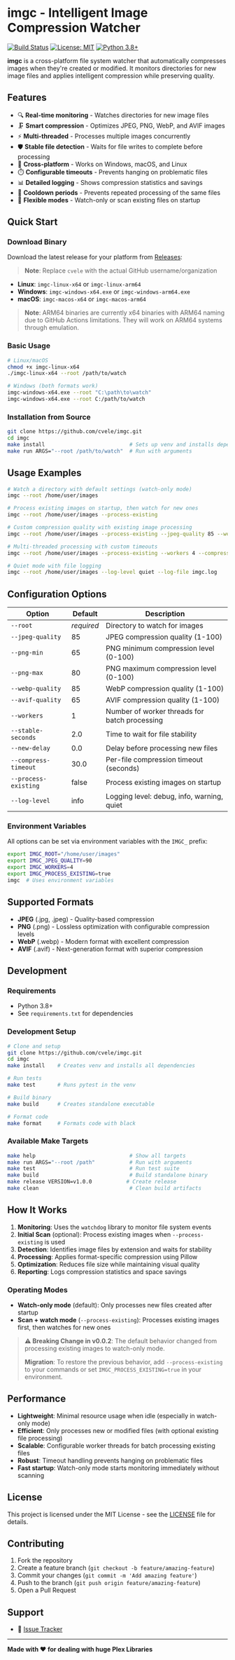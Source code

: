 # imgc - Intelligent Image Compression Watcher

[![Build Status](https://github.com/cvele/imgc/actions/workflows/test-build.yml/badge.svg)](https://github.com/cvele/imgc/actions)
[![License: MIT](https://img.shields.io/badge/License-MIT-yellow.svg)](https://opensource.org/licenses/MIT)
[![Python 3.8+](https://img.shields.io/badge/python-3.8+-blue.svg)](https://www.python.org/downloads/)

**imgc** is a cross-platform file system watcher that automatically compresses images when they're created or modified. It monitors directories for new image files and applies intelligent compression while preserving quality.

## Features

- 🔍 **Real-time monitoring** - Watches directories for new image files
- 🗜️ **Smart compression** - Optimizes JPEG, PNG, WebP, and AVIF images
- ⚡ **Multi-threaded** - Processes multiple images concurrently
- 🛡️ **Stable file detection** - Waits for file writes to complete before processing
- 🔄 **Cross-platform** - Works on Windows, macOS, and Linux
- ⏱️ **Configurable timeouts** - Prevents hanging on problematic files
- 📊 **Detailed logging** - Shows compression statistics and savings
- 🚫 **Cooldown periods** - Prevents repeated processing of the same files
- 🎯 **Flexible modes** - Watch-only or scan existing files on startup

## Quick Start

### Download Binary

Download the latest release for your platform from [Releases](https://github.com/cvele/imgc/releases):

> **Note**: Replace `cvele` with the actual GitHub username/organization

- **Linux**: `imgc-linux-x64` or `imgc-linux-arm64`
- **Windows**: `imgc-windows-x64.exe` or `imgc-windows-arm64.exe`
- **macOS**: `imgc-macos-x64` or `imgc-macos-arm64`

> **Note**: ARM64 binaries are currently x64 binaries with ARM64 naming due to GitHub Actions limitations. They will work on ARM64 systems through emulation.

### Basic Usage

```bash
# Linux/macOS
chmod +x imgc-linux-x64
./imgc-linux-x64 --root /path/to/watch

# Windows (both formats work)
imgc-windows-x64.exe --root "C:\path\to\watch"
imgc-windows-x64.exe --root C:/path/to/watch
```

### Installation from Source

```bash
git clone https://github.com/cvele/imgc.git
cd imgc
make install                           # Sets up venv and installs dependencies
make run ARGS="--root /path/to/watch"  # Run with arguments
```

## Usage Examples

```bash
# Watch a directory with default settings (watch-only mode)
imgc --root /home/user/images

# Process existing images on startup, then watch for new ones
imgc --root /home/user/images --process-existing

# Custom compression quality with existing image processing
imgc --root /home/user/images --process-existing --jpeg-quality 85 --webp-quality 80

# Multi-threaded processing with custom timeouts
imgc --root /home/user/images --process-existing --workers 4 --compress-timeout 30

# Quiet mode with file logging
imgc --root /home/user/images --log-level quiet --log-file imgc.log
```

## Configuration Options

| Option | Default | Description |
|--------|---------|-------------|
| `--root` | *required* | Directory to watch for images |
| `--jpeg-quality` | 85 | JPEG compression quality (1-100) |
| `--png-min` | 65 | PNG minimum compression level (0-100) |
| `--png-max` | 80 | PNG maximum compression level (0-100) |
| `--webp-quality` | 85 | WebP compression quality (1-100) |
| `--avif-quality` | 65 | AVIF compression quality (1-100) |
| `--workers` | 1 | Number of worker threads for batch processing |
| `--stable-seconds` | 2.0 | Time to wait for file stability |
| `--new-delay` | 0.0 | Delay before processing new files |
| `--compress-timeout` | 30.0 | Per-file compression timeout (seconds) |
| `--process-existing` | false | Process existing images on startup |
| `--log-level` | info | Logging level: debug, info, warning, quiet |

### Environment Variables

All options can be set via environment variables with the `IMGC_` prefix:

```bash
export IMGC_ROOT="/home/user/images"
export IMGC_JPEG_QUALITY=90
export IMGC_WORKERS=4
export IMGC_PROCESS_EXISTING=true
imgc  # Uses environment variables
```

## Supported Formats

- **JPEG** (.jpg, .jpeg) - Quality-based compression
- **PNG** (.png) - Lossless optimization with configurable compression levels
- **WebP** (.webp) - Modern format with excellent compression
- **AVIF** (.avif) - Next-generation format with superior compression

## Development

### Requirements

- Python 3.8+
- See `requirements.txt` for dependencies

### Development Setup

```bash
# Clone and setup
git clone https://github.com/cvele/imgc.git
cd imgc
make install    # Creates venv and installs all dependencies

# Run tests
make test       # Runs pytest in the venv

# Build binary
make build      # Creates standalone executable

# Format code
make format     # Formats code with black
```

### Available Make Targets

```bash
make help                              # Show all targets
make run ARGS="--root /path"           # Run with arguments
make test                              # Run test suite
make build                             # Build standalone binary
make release VERSION=v1.0.0           # Create release
make clean                             # Clean build artifacts
```

## How It Works

1. **Monitoring**: Uses the `watchdog` library to monitor file system events
2. **Initial Scan** (optional): Process existing images when `--process-existing` is used
3. **Detection**: Identifies image files by extension and waits for stability
4. **Processing**: Applies format-specific compression using Pillow
5. **Optimization**: Reduces file size while maintaining visual quality
6. **Reporting**: Logs compression statistics and space savings

### Operating Modes

- **Watch-only mode** (default): Only processes new files created after startup
- **Scan + watch mode** (`--process-existing`): Processes existing images first, then watches for new ones

> **⚠️ Breaking Change in v0.0.2**: The default behavior changed from processing existing images to watch-only mode. 
> 
> **Migration**: To restore the previous behavior, add `--process-existing` to your commands or set `IMGC_PROCESS_EXISTING=true` in your environment.

## Performance

- **Lightweight**: Minimal resource usage when idle (especially in watch-only mode)
- **Efficient**: Only processes new or modified files (with optional existing file processing)
- **Scalable**: Configurable worker threads for batch processing existing files
- **Robust**: Timeout handling prevents hanging on problematic files
- **Fast startup**: Watch-only mode starts monitoring immediately without scanning

## License

This project is licensed under the MIT License - see the [LICENSE](LICENSE) file for details.

## Contributing

1. Fork the repository
2. Create a feature branch (`git checkout -b feature/amazing-feature`)
3. Commit your changes (`git commit -m 'Add amazing feature'`)
4. Push to the branch (`git push origin feature/amazing-feature`)
5. Open a Pull Request

## Support

- 🐛 [Issue Tracker](https://github.com/cvele/imgc/issues)

---

**Made with ❤️ for dealing with huge Plex Libraries**
